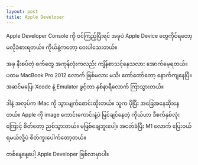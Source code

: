 ```yaml
---
layout: post
title: Apple Developer
---
```

Apple Developer Console ကို ဝင်ကြည့်ပြီးရင် အခုပဲ Apple Device တွေကိုင်ရတော့ မလိုခံစားရတယ်။ ကိုယ်နဲ့ကတော့ ဝေးပါသေးတယ်။ 

အခု နီးစပ်တဲ့ စက်တွေ အကုန်လုံးကလည်း ကျိန်စာသင့်နေသလား အောက်မေ့ရတယ်။ ပထမ MacBook Pro 2012 လောက် ဖြစ်မလား မသိ၊ တော်တော်တော့ နောက်ကျနေပြီ။ အဆင်မပြေ၊ Xcode နဲ့ Emulator ဖွင့်တာ နှစ်နာရီလောက် ကြာသွားတယ်။

ဒါနဲ့ အလုပ်က iMac ကို သွားမျက်စောင်းထိုးတယ်။ သူက ပိုပြီး အခြေအနေဆိုးနေတယ်။ Apple ကို image ကောင်းကောင်းနဲ့ပဲ မြင်ချင်နေတဲ့ ကိုယ်ဟာ ဒီစက်နှစ်လုံးကြောင့် စိတ်တော့ ညစ်သွားတယ်။ မဖြစ်ချေဘူးပေါ့။ အငတ်ခံပြီး M1 လောက် ပြေးဝယ်ရမယ်လို့ပဲ စိတ်ကူးပေါက်တော့တယ်။

တစ်နေ့နေ့ပေါ့ Apple Developer ဖြစ်လာမှာပါ။

